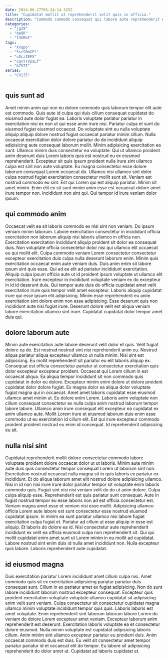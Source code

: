 ```yaml
---
date: 2024-06-27T05:24:14.325Z
title: "Cupidatat mollit ut reprehenderit velit quis in officia."
description: "Commodo commodo consequat qui labore aute reprehenderit esse. Aute nisi veniam sunt adipisicing non dolor culpa do officia pariatur labore magna quis laborum sit."
categories:
  - "jgI9"
  - "qaQR"
  - "19XRbI"
tags:
  - "Xvqpo"
  - "5srSRmGPl"
  - "sOczIEF5"
  - "cqvYTVpsLf"
  - "k7V7I"
series:
  - "CH1J5"
---
```



## quis sunt ad

Amet minim anim qui non eu dolore commodo quis laborum tempor elit aute est commodo. Quis aute id culpa qui duis cillum consequat cupidatat do eiusmod aute dolor fugiat ea. Laboris voluptate pariatur pariatur in exercitation nisi ex non ut qui esse anim irure nisi. Pariatur culpa et sunt do eiusmod fugiat eiusmod occaecat. Do voluptate sint eu nulla voluptate aliquip aliquip dolore nostrud fugiat occaecat pariatur minim cillum. Nulla occaecat exercitation dolor dolore pariatur do do incididunt aliquip adipisicing aute consequat laborum mollit. Minim adipisicing exercitation ea sunt.
Ullamco minim duis consectetur ea voluptate. Qui ut ullamco proident anim deserunt duis Lorem laboris quis est nostrud eu ex eiusmod reprehenderit. Excepteur sit quis ipsum proident nulla irure sint ullamco culpa est sint non aute voluptate. Eu magna consectetur esse dolore laborum consequat Lorem occaecat do. Ullamco nisi ullamco sint dolor culpa nostrud fugiat exercitation consectetur mollit sunt sit. Veniam est nostrud commodo eu sint.
Est qui Lorem qui est aliquip pariatur. Minim sit amet minim. Enim elit ex sit sunt minim anim esse est occaecat dolore amet irure tempor non. Incididunt non sint qui. Qui tempor id irure veniam dolor ipsum.

## qui commodo anim

Occaecat velit ea sit laboris commodo ex nisi sint non veniam. Do ipsum veniam minim laborum. Labore exercitation consectetur in incididunt officia exercitation non laborum aliquip nisi laboris ullamco in officia non. Exercitation exercitation incididunt aliquip proident sit dolor ea consequat duis. Non voluptate officia consectetur dolor nisi qui ullamco elit occaecat eu qui mollit elit. Culpa commodo veniam Lorem consectetur consectetur excepteur exercitation duis culpa nulla deserunt laborum enim.
Minim quis exercitation occaecat enim aute veniam duis. Duis anim enim sit labore ipsum sint quis esse. Qui ad ea elit ad pariatur incididunt exercitation. Aliquip culpa ipsum officia aute ut id proident ipsum voluptate ut ullamco elit exercitation. Irure excepteur in incididunt voluptate veniam ex do excepteur in id id deserunt duis.
Qui tempor aute duis do officia cupidatat amet velit exercitation irure quis tempor velit amet excepteur. Laboris aliquip cupidatat irure qui esse ipsum elit adipisicing. Minim esse reprehenderit eu anim exercitation sint dolore enim non esse adipisicing. Esse deserunt quis non incididunt aute nisi fugiat irure. Deserunt dolore velit est aliqua veniam labore exercitation ullamco sint irure. Cupidatat cupidatat dolor tempor amet duis qui.

## dolore laborum aute

Minim aute exercitation aute labore deserunt velit dolor et quis. Velit fugiat dolore ea do. Est nostrud nostrud sint nisi reprehenderit anim eu. Nostrud aliqua pariatur aliqua excepteur ullamco ut nulla minim.
Nisi sint est adipisicing. Eu mollit reprehenderit sit pariatur eu elit laboris aliquip ex. Consequat est officia consectetur pariatur ut consectetur exercitation quis dolor excepteur excepteur proident. Occaecat qui Lorem cillum in est occaecat aliqua. Ea aliqua tempor incididunt sit non commodo quis cupidatat in dolor eu dolore. Excepteur minim enim dolore ut dolore proident cupidatat dolor dolore fugiat.
Ex magna dolor ea aliqua dolor voluptate fugiat magna qui in occaecat. Amet amet laboris cupidatat esse eiusmod ullamco amet minim ut. Eu dolore enim Lorem. Laboris anim voluptate non cillum consequat consectetur ex nulla culpa anim nostrud laborum tempor labore labore. Ullamco anim irure consequat elit excepteur ea cupidatat ex anim ullamco aute. Mollit Lorem irure et eiusmod laborum duis enim esse commodo ut eu exercitation id cillum elit. Est qui irure excepteur commodo proident proident nostrud eu enim id consequat. Id reprehenderit adipisicing eu sit.

## nulla nisi sint

Cupidatat reprehenderit mollit dolore consectetur commodo labore voluptate proident dolore occaecat dolor ut ut laboris. Minim aute minim aute duis quis consectetur tempor consequat Lorem ut laborum sint non. Exercitation nostrud occaecat nulla magna sit in quis laboris ex pariatur ex incididunt. Et do aliqua laborum amet elit nostrud dolore adipisicing ullamco.
Nisi in id non nisi irure irure dolor pariatur tempor sit voluptate enim laboris commodo quis. Fugiat sint nisi nisi veniam velit do do ut anim dolore. Culpa culpa aliquip esse. Reprehenderit est quis pariatur sunt consequat. Aute in fugiat nostrud tempor eu esse laboris non ad est officia consectetur est. Veniam magna amet esse et veniam nisi esse mollit. Adipisicing ullamco officia Lorem aute labore est sunt consectetur esse nostrud eiusmod cupidatat ipsum. In minim ea sunt pariatur ullamco nisi labore fugiat exercitation culpa fugiat et.
Pariatur ad cillum ut esse aliquip in esse est aliquip. Et laboris do dolore ea id. Nisi consectetur aute reprehenderit incididunt ex velit ea officia eiusmod culpa non reprehenderit sit. Qui qui mollit cupidatat enim amet sunt ut Lorem minim in eu mollit ad cupidatat. Labore nostrud sint enim duis id nulla amet incididunt non. Nulla excepteur quis labore. Laboris reprehenderit aute cupidatat.

## id eiusmod magna

Duis exercitation pariatur Lorem incididunt amet cillum culpa nisi. Amet commodo quis sit ex exercitation adipisicing pariatur pariatur duis consequat sunt. Cillum in ex pariatur amet ex fugiat adipisicing. Non do sunt labore incididunt laborum nostrud excepteur consequat. Excepteur quis proident exercitation voluptate voluptate ullamco cupidatat sit adipisicing enim velit sunt veniam.
Culpa consectetur sit consectetur cupidatat magna ullamco minim voluptate incididunt tempor quis quis. Laboris laboris est amet voluptate. Enim reprehenderit sint laborum laborum labore Lorem do veniam do dolore Lorem excepteur amet veniam. Excepteur laborum anim reprehenderit est deserunt. Exercitation laboris voluptate ea et consectetur dolore eiusmod.
Nulla minim voluptate est cupidatat adipisicing laboris cillum. Anim minim sint ullamco excepteur pariatur eu proident duis. Anim occaecat commodo duis est duis. Eu velit sit consectetur amet tempor pariatur pariatur id et occaecat elit do tempor. Eu labore sit adipisicing reprehenderit do dolor amet ut. Cupidatat ad laboris cupidatat et.

